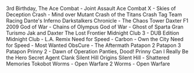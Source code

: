 3rd Birthday, The
Ace Combat - Joint Assault
Ace Combat X - Skies of Deception
Crash - Mind over Mutant
Crash of the Titans
Crash Tag Team Racing
Dante's Inferno
Darkstalkers Chronicle - The Chaos Tower
Daxter
F1 2009
God of War - Chains of Olympus
God of War - Ghost of Sparta
Gran Turismo
Jak and Daxter The Lost Frontier
Midnight Club 3 - DUB Edition
Midnight Club - L.A. Remix
Need for Speed - Carbon - Own the City
Need for Speed - Most Wanted
ObsCure - The Aftermath
Patapon 2
Patapon 3
Patapon
Prinny 2 - Dawn of Operation Panties, Dood!
Prinny Can I Really Be the Hero
Secret Agent Clank
Silent Hill Origins
Silent Hill - Shattered Memories
Tokobot
Worms - Open Warfare 2
Worms - Open Warfare

